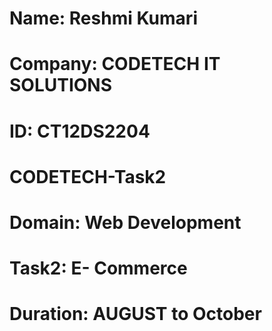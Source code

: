 # Name: Reshmi Kumari
# Company: CODETECH IT SOLUTIONS
# ID: CT12DS2204
# CODETECH-Task2
# Domain: Web Development
# Task2: E- Commerce
# Duration: AUGUST to October
